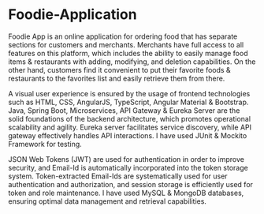 # Foodie-Application
Foodie App is an online application for ordering food that has separate sections for customers and merchants. Merchants have full access to all features on this platform, which includes the ability to easily manage food items & restaurants with adding, modifying, and deletion capabilities. On the other hand, customers find it convenient to put their favorite foods & restaurants to the favorites list and easily retrieve them from there.

A visual user experience is ensured by the usage of frontend technologies such as HTML, CSS, AngularJS, TypeScript, Angular Material & Bootstrap. Java, Spring Boot, Microservices, API Gateway & Eureka Server are the solid foundations of the backend architecture, which promotes operational scalability and agility. Eureka server facilitates service discovery, while API gateway effectively handles API interactions. I have used JUnit & Mockito Framework for testing.

JSON Web Tokens (JWT) are used for authentication in order to improve security, and Email-Id is automatically incorporated into the token storage system. Token-extracted Email-Ids are systematically used for user authentication and authorization, and session storage is efficiently used for token and role maintenance. I have used MySQL & MongoDB databases, ensuring optimal data management and retrieval capabilities.
